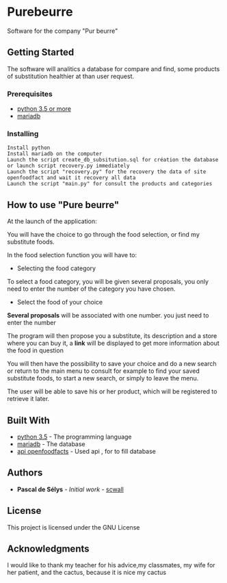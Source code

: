 # Purebeurre
Software for the company "Pur beurre"

## Getting Started

The software will analitics a database for compare and  find, some products of substitution healthier at than user request.

### Prerequisites

- [python 3.5 or more](https://www.python.org/downloads/)
- [mariadb](https://mariadb.org/download/)



### Installing

```
Install python
Install mariadb on the computer
Launch the script create_db_subsitution.sql for création the database or launch script recovery.py immediately 
Launch the script "recovery.py" for the recovery the data of site openfoodfact and wait it recovery all data
Launch the script "main.py" for consult the products and categories

```

## How to use "Pure beurre"
At the launch of the application:

You will have the choice to go through the food selection, or find my substitute foods.

In the food selection function you will have to:

- Selecting the food category

To select a food category, you will be given several proposals, you only need to enter the number of the category you have chosen.
 
- Select the food of your choice

**Several proposals**  will be associated with one number. you just need to enter the number

The program will then propose you a substitute, its description and a store where you can buy it, a **link** will be displayed to get more information about the food in question

You will then have the possibility to save your choice and do a new search or return to the main menu to consult for example to find your saved substitute foods, to start a new search, or simply to leave the menu. 

The user will be able to save his or her product, which will be registered to retrieve it later.



## Built With

* [python 3.5](https://www.python.org/) - The programming language 
* [mariadb](https://mariadb.org/) - The database
* [api openfoodfacts](https://fr.openfoodfacts.org/) - Used api , for to fill database


## Authors

* **Pascal de Sélys** - *Initial work* - [scwall](https://github.com/scwall)

## License

This project is licensed under the GNU License

## Acknowledgments

I would like to thank my teacher for his advice,my classmates, my wife for her patient, and the cactus, because it is nice my cactus